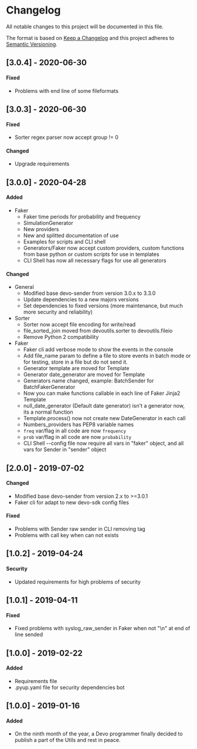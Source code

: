 # Changelog
All notable changes to this project will be documented in this file.

The format is based on [Keep a Changelog](http://keepachangelog.com/en/1.0.0/)
and this project adheres to [Semantic Versioning](http://semver.org/spec/v2.0.0.html).

## [3.0.4] - 2020-06-30
#### Fixed 
 * Problems with end line of some fileformats
## [3.0.3] - 2020-06-30
#### Fixed
 * Sorter regex parser now accept group != 0

#### Changed
 * Upgrade requirements

## [3.0.0] - 2020-04-28
#### Added 
 * Faker
     * Faker time periods for probability and frequency
     * SimulationGenerator
     * New providers
     * New and splitted documentation of use
     * Examples for scripts and CLI shell
     * Generators/Faker now accept custom providers, custom functions 
     from base python or custom scripts for use in templates
     * CLI Shell has now all necessary flags for use all generators 
 
#### Changed
 * General
    * Modified base devo-sender from version 3.0.x to 3.3.0
    * Update dependencies to a new majors versions
    * Set dependencies to fixed versions (more maintenance, but much more security and reliability)
 * Sorter
    * Sorter now accept file encoding for write/read
    * file_sorted_join moved from devoutils.sorter to devoutils.fileio
    * Remove Python 2 compatibility
 * Faker
    * Faker cli add verbose mode to show the events in the console
    * Add file_name param to define a file to store events in batch mode or 
     for testing, store in a file but do not send it.
    * Generator template are moved for Template
    * Generator date_generator are moved for Template
    * Generators name changed, example: BatchSender for BatchFakerGenerator
    * Now you can make functions callable in each line of Faker Jinja2 Template
    * null_date_generator (Default date generator) isn't a generator now, its a normal function
    * Template.process() now not create new DateGenerator in each call
    * Numbers_providers has PEP8 variable names
    * `freq` var/flag in all code are now `frequency`
    * `prob` var/flag in all code are now `probability`
    * CLI Shell --config file now require all vars in "faker" object, and all vars for Sender in "sender" object


## [2.0.0] - 2019-07-02
#### Changed
 * Modified base devo-sender from version 2.x to >=3.0.1
 * Faker cli for adapt to new devo-sdk config files
 
#### Fixed
 * Problems with Sender raw sender in CLI removing tag
 * Problems with call key when can not exists

## [1.0.2] - 2019-04-24
#### Security
 * Updated requirements for high problems of security

## [1.0.1] - 2019-04-11
#### Fixed
 * Fixed problems with syslog_raw_sender in Faker when not "\n" at end of line sended
 
## [1.0.0] - 2019-02-22
#### Added
 * Requirements file
 * .pyup.yaml file for security dependencies bot

## [1.0.0] - 2019-01-16
#### Added
 * On the ninth month of the year, a Devo programmer finally decided to publish a part of the Utils and rest in peace.
